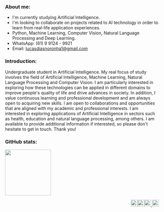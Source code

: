 ### About me:

- I'm currently studying Artificial Intelligence.
- I'm looking to collaborate on projects related to AI technology in order to learn from real-life application experiences.
- Python, Machine Learning, Computer Vision, Natural Language Processing and Deep Learning. 
- WhatsApp: (61) 9 9124 - 9921
- Email: lucasdiasnoronha1@gmail.com

### Introduction:
Undergraduate student in Artificial Intelligence. My real focus of study involves the field of Artificial Intelligence, Machine Learning, Natural Language Processing and Computer Vision. I am particularly interested in exploring how these technologies can be applied in different domains to improve people's quality of life and drive advances in society. In addition, I value continuous learning and professional development and am always open to acquiring new skills. I am open to collaborations and opportunities that are aligned with my academic and professional interests. I am interested in exploring applications of Artificial Intelligence in sectors such as health, education and natural language processing, among others. I am available to provide additional information if interested, so please don't hesitate to get in touch. Thank you!

### GitHub stats:
<div>
<img height="150em" src="https://github-readme-stats.vercel.app/api?username=LUCASDNORONHA&show_icons=true&theme=dark&include_all_commits=true&count_private=true"/>
</div>

<p align="right">
<a href="https://www.kaggle.com/lucasdiasnoronha"><img src="https://cdn4.iconfinder.com/data/icons/logos-and-brands/512/189_Kaggle_logo_logos-512.png" alt="Kaggle" width="22" height="22"></a><a href="https://www.beecrowd.com.br/judge/pt/profile/853485"><img src="https://user-images.githubusercontent.com/80331468/270190538-7b3fa433-c299-4909-9559-f5276c2edacb.png" alt="Beecrowd" width="22" height="22"></a><a href="https://www.linkedin.com/in/lucasdiasnoronha?utm_source=share&utm_campaign=share_via&utm_content=profile&utm_medium=android_app"><img src="https://skillicons.dev/icons?i=linkedin" alt="Beecrowd" width="22" height="22"/>
</a><a href="https://x.com/DiasLucas75490?t=hYH4BtOwrZ15pAyUJ_OwGA&s=09"><img src="https://skillicons.dev/icons?i=twitter" alt="Beecrowd" width="22" height="22"/></a>
